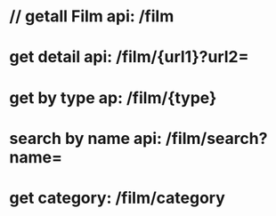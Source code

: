 # // getall Film    api: /film
# get detail  api: /film/{url1}?url2=

# get by type ap: /film/{type}

# search by name api: /film/search?name=

# get category: /film/category
